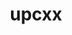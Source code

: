 ---
title: "upcxx"
layout: cache
categories: [package, develop]
meta: {"compilers": ["gcc@11.4.0", "intel-oneapi-compilers@2025.1.0"], "num_specs": 73, "num_specs_by_stack": {"e4s": 24, "e4s-neoverse-v2": 9, "e4s-oneapi": 22, "e4s-rocm-external": 18, "root": 73}, "oss": ["ubuntu22.04"], "platforms": ["linux"], "stacks": ["e4s", "e4s-neoverse-v2", "e4s-oneapi", "e4s-rocm-external", "root"], "targets": ["neoverse_v2", "x86_64_v3"], "versions": ["2023.9.0"]}
spec_details: [{"compiler": "intel-oneapi-compilers@2025.1.0", "hash": "32ek3uu54qwtavqlmfna7ql6w4s7ku3d", "os": "ubuntu22.04", "platform": "linux", "size": "-", "stacks": ["e4s-oneapi", "root"], "target": "x86_64_v3", "variants": ["build_system=generic", "cross=none", "~cuda", "+gasnet", "+level_zero", "+mpi", "patches:=89a2eeb", "~rocm"], "versions": ["2023.9.0"]}, {"compiler": "gcc@11.4.0", "hash": "35bs3zcrfkgvctnat4ix6zvelan2vubs", "os": "ubuntu22.04", "platform": "linux", "size": "-", "stacks": ["e4s-rocm-external", "root"], "target": "x86_64_v3", "variants": ["amdgpu_target:=gfx908", "build_system=generic", "cross=none", "~cuda", "+gasnet", "~level_zero", "+mpi", "patches:=89a2eeb", "+rocm"], "versions": ["2023.9.0"]}, {"compiler": "gcc@11.4.0", "hash": "3k56sih7r6bojtiqopz5vmb5kgkv5xnp", "os": "ubuntu22.04", "platform": "linux", "size": "-", "stacks": ["e4s-neoverse-v2", "root"], "target": "neoverse_v2", "variants": ["build_system=generic", "cross=none", "~cuda", "+gasnet", "~level_zero", "+mpi", "patches:=89a2eeb", "~rocm"], "versions": ["2023.9.0"]}, {"compiler": "gcc@11.4.0", "hash": "3ktenhydedbrcnqdabxblctfawxeohsn", "os": "ubuntu22.04", "platform": "linux", "size": "-", "stacks": ["e4s-rocm-external", "root"], "target": "x86_64_v3", "variants": ["amdgpu_target:=gfx90a", "build_system=generic", "cross=none", "~cuda", "+gasnet", "~level_zero", "+mpi", "patches:=89a2eeb", "+rocm"], "versions": ["2023.9.0"]}, {"compiler": "gcc@11.4.0", "hash": "3ymmbqdt6ao6pfzzwmb2est2b5nw5yg5", "os": "ubuntu22.04", "platform": "linux", "size": "-", "stacks": ["e4s", "root"], "target": "x86_64_v3", "variants": ["build_system=generic", "cross=none", "~cuda", "+gasnet", "~level_zero", "+mpi", "patches:=89a2eeb", "~rocm"], "versions": ["2023.9.0"]}, {"compiler": "gcc@11.4.0", "hash": "4cuc5wb3p4xqtahdik3kymxoagu2ne2i", "os": "ubuntu22.04", "platform": "linux", "size": "-", "stacks": ["e4s-rocm-external", "root"], "target": "x86_64_v3", "variants": ["amdgpu_target:=gfx908", "build_system=generic", "cross=none", "~cuda", "+gasnet", "~level_zero", "+mpi", "patches:=89a2eeb", "+rocm"], "versions": ["2023.9.0"]}, {"compiler": "gcc@11.4.0", "hash": "4guk5chxc4qkhiwfnmi5bbaggwrrtddt", "os": "ubuntu22.04", "platform": "linux", "size": "-", "stacks": ["e4s-rocm-external", "root"], "target": "x86_64_v3", "variants": ["amdgpu_target:=gfx908", "build_system=generic", "cross=none", "~cuda", "+gasnet", "~level_zero", "+mpi", "patches:=89a2eeb", "+rocm"], "versions": ["2023.9.0"]}, {"compiler": "gcc@11.4.0", "hash": "4xnrodxl4eeh7m2qllogsuzq4mrxdflt", "os": "ubuntu22.04", "platform": "linux", "size": "-", "stacks": ["e4s", "root"], "target": "x86_64_v3", "variants": ["amdgpu_target:=gfx90a", "build_system=generic", "cross=none", "~cuda", "+gasnet", "~level_zero", "+mpi", "patches:=89a2eeb", "+rocm"], "versions": ["2023.9.0"]}, {"compiler": "gcc@11.4.0", "hash": "5ynkm5tainbvqspmhbk67neksuj3tm3t", "os": "ubuntu22.04", "platform": "linux", "size": "-", "stacks": ["e4s", "root"], "target": "x86_64_v3", "variants": ["amdgpu_target:=gfx90a", "build_system=generic", "cross=none", "~cuda", "+gasnet", "~level_zero", "+mpi", "patches:=89a2eeb", "+rocm"], "versions": ["2023.9.0"]}, {"compiler": "gcc@11.4.0", "hash": "5z2eyq4wxbc6w2qo24b443wy7efyhh3o", "os": "ubuntu22.04", "platform": "linux", "size": "-", "stacks": ["e4s", "root"], "target": "x86_64_v3", "variants": ["amdgpu_target:=gfx90a", "build_system=generic", "cross=none", "~cuda", "+gasnet", "~level_zero", "+mpi", "patches:=89a2eeb", "+rocm"], "versions": ["2023.9.0"]}, {"compiler": "gcc@11.4.0", "hash": "6efhdteskv7i435s5q5jbxdhgubmaeap", "os": "ubuntu22.04", "platform": "linux", "size": "-", "stacks": ["e4s", "root"], "target": "x86_64_v3", "variants": ["amdgpu_target:=gfx90a", "build_system=generic", "cross=none", "~cuda", "+gasnet", "~level_zero", "+mpi", "patches:=89a2eeb", "+rocm"], "versions": ["2023.9.0"]}, {"compiler": "gcc@11.4.0", "hash": "6snkqt7ob5azshaltne3krwix4ogob4y", "os": "ubuntu22.04", "platform": "linux", "size": "-", "stacks": ["e4s", "root"], "target": "x86_64_v3", "variants": ["build_system=generic", "cross=none", "~cuda", "+gasnet", "~level_zero", "+mpi", "patches:=89a2eeb", "~rocm"], "versions": ["2023.9.0"]}, {"compiler": "gcc@11.4.0", "hash": "6ttk52wqjuk56x4yaz6aftsnjuvtfmin", "os": "ubuntu22.04", "platform": "linux", "size": "-", "stacks": ["e4s", "root"], "target": "x86_64_v3", "variants": ["amdgpu_target:=gfx90a", "build_system=generic", "cross=none", "~cuda", "+gasnet", "~level_zero", "+mpi", "patches:=89a2eeb", "+rocm"], "versions": ["2023.9.0"]}, {"compiler": "gcc@11.4.0", "hash": "7jom5f2aizl6tvknzvlzpoypnbdohu4m", "os": "ubuntu22.04", "platform": "linux", "size": "-", "stacks": ["e4s-rocm-external", "root"], "target": "x86_64_v3", "variants": ["amdgpu_target:=gfx908", "build_system=generic", "cross=none", "~cuda", "+gasnet", "~level_zero", "+mpi", "patches:=89a2eeb", "+rocm"], "versions": ["2023.9.0"]}, {"compiler": "intel-oneapi-compilers@2025.1.0", "hash": "7ypjd5rwp3zwogmgpumaralwfeexu2ra", "os": "ubuntu22.04", "platform": "linux", "size": "-", "stacks": ["e4s-oneapi", "root"], "target": "x86_64_v3", "variants": ["build_system=generic", "cross=none", "~cuda", "+gasnet", "+level_zero", "+mpi", "patches:=89a2eeb", "~rocm"], "versions": ["2023.9.0"]}, {"compiler": "gcc@11.4.0", "hash": "age6dgkupprq6sz72euxchy4shjntrjg", "os": "ubuntu22.04", "platform": "linux", "size": "-", "stacks": ["e4s-neoverse-v2", "root"], "target": "neoverse_v2", "variants": ["build_system=generic", "cross=none", "~cuda", "+gasnet", "~level_zero", "+mpi", "patches:=89a2eeb", "~rocm"], "versions": ["2023.9.0"]}, {"compiler": "intel-oneapi-compilers@2025.1.0", "hash": "atx43t676i3jn4v27vvr5gspfxfmktvh", "os": "ubuntu22.04", "platform": "linux", "size": "-", "stacks": ["e4s-oneapi", "root"], "target": "x86_64_v3", "variants": ["build_system=generic", "cross=none", "~cuda", "+gasnet", "+level_zero", "+mpi", "patches:=89a2eeb", "~rocm"], "versions": ["2023.9.0"]}, {"compiler": "intel-oneapi-compilers@2025.1.0", "hash": "blramcf7xnx5pzeoqy5zt3edhhvil2od", "os": "ubuntu22.04", "platform": "linux", "size": "-", "stacks": ["e4s-oneapi", "root"], "target": "x86_64_v3", "variants": ["build_system=generic", "cross=none", "~cuda", "+gasnet", "+level_zero", "+mpi", "patches:=89a2eeb", "~rocm"], "versions": ["2023.9.0"]}, {"compiler": "gcc@11.4.0", "hash": "bo3zpa4ncgstnjwmubmuidss6iuptz5c", "os": "ubuntu22.04", "platform": "linux", "size": "-", "stacks": ["e4s", "root"], "target": "x86_64_v3", "variants": ["build_system=generic", "cross=none", "~cuda", "+gasnet", "~level_zero", "+mpi", "patches:=89a2eeb", "~rocm"], "versions": ["2023.9.0"]}, {"compiler": "intel-oneapi-compilers@2025.1.0", "hash": "c3yxrhpb2dsvas7jvpowg7xlimfpszlm", "os": "ubuntu22.04", "platform": "linux", "size": "-", "stacks": ["e4s-oneapi", "root"], "target": "x86_64_v3", "variants": ["build_system=generic", "cross=none", "~cuda", "+gasnet", "+level_zero", "+mpi", "patches:=89a2eeb", "~rocm"], "versions": ["2023.9.0"]}, {"compiler": "intel-oneapi-compilers@2025.1.0", "hash": "dujvr2z4cwen56iwnjdhu4ukrct7tgpn", "os": "ubuntu22.04", "platform": "linux", "size": "-", "stacks": ["e4s-oneapi", "root"], "target": "x86_64_v3", "variants": ["build_system=generic", "cross=none", "~cuda", "+gasnet", "~level_zero", "+mpi", "patches:=89a2eeb", "~rocm"], "versions": ["2023.9.0"]}, {"compiler": "gcc@11.4.0", "hash": "e3fe52ofpno6rfq6atlkn7uaoztozsbg", "os": "ubuntu22.04", "platform": "linux", "size": "-", "stacks": ["e4s-rocm-external", "root"], "target": "x86_64_v3", "variants": ["amdgpu_target:=gfx90a", "build_system=generic", "cross=none", "~cuda", "+gasnet", "~level_zero", "+mpi", "patches:=89a2eeb", "+rocm"], "versions": ["2023.9.0"]}, {"compiler": "gcc@11.4.0", "hash": "ehuydi2xriyglapnyyyg6fmr56gubr4n", "os": "ubuntu22.04", "platform": "linux", "size": "-", "stacks": ["e4s", "root"], "target": "x86_64_v3", "variants": ["amdgpu_target:=gfx90a", "build_system=generic", "cross=none", "~cuda", "+gasnet", "~level_zero", "+mpi", "patches:=89a2eeb", "+rocm"], "versions": ["2023.9.0"]}, {"compiler": "gcc@11.4.0", "hash": "erg7n7q36hfze2irdldhn3lyieb2ksnd", "os": "ubuntu22.04", "platform": "linux", "size": "-", "stacks": ["e4s-rocm-external", "root"], "target": "x86_64_v3", "variants": ["amdgpu_target:=gfx90a", "build_system=generic", "cross=none", "~cuda", "+gasnet", "~level_zero", "+mpi", "patches:=89a2eeb", "+rocm"], "versions": ["2023.9.0"]}, {"compiler": "intel-oneapi-compilers@2025.1.0", "hash": "esdwzqzqszmnudcc7z3i5f7zb2kddj3u", "os": "ubuntu22.04", "platform": "linux", "size": "-", "stacks": ["e4s-oneapi", "root"], "target": "x86_64_v3", "variants": ["build_system=generic", "cross=none", "~cuda", "+gasnet", "~level_zero", "+mpi", "patches:=89a2eeb", "~rocm"], "versions": ["2023.9.0"]}, {"compiler": "gcc@11.4.0", "hash": "fhxtk5eayof7relmgf5vdxxvvbz3ekci", "os": "ubuntu22.04", "platform": "linux", "size": "-", "stacks": ["e4s-neoverse-v2", "root"], "target": "neoverse_v2", "variants": ["build_system=generic", "cross=none", "~cuda", "+gasnet", "~level_zero", "+mpi", "patches:=89a2eeb", "~rocm"], "versions": ["2023.9.0"]}, {"compiler": "intel-oneapi-compilers@2025.1.0", "hash": "fsdvcznv4xi2z7xw2wqeufdcmlxk4iml", "os": "ubuntu22.04", "platform": "linux", "size": "-", "stacks": ["e4s-oneapi", "root"], "target": "x86_64_v3", "variants": ["build_system=generic", "cross=none", "~cuda", "+gasnet", "~level_zero", "+mpi", "patches:=89a2eeb", "~rocm"], "versions": ["2023.9.0"]}, {"compiler": "gcc@11.4.0", "hash": "fxlem7mjew7whexbqlnz6yi5hxcwkux2", "os": "ubuntu22.04", "platform": "linux", "size": "-", "stacks": ["e4s-neoverse-v2", "root"], "target": "neoverse_v2", "variants": ["build_system=generic", "cross=none", "~cuda", "+gasnet", "~level_zero", "+mpi", "patches:=89a2eeb", "~rocm"], "versions": ["2023.9.0"]}, {"compiler": "gcc@11.4.0", "hash": "gw6terfnp2hflvffhlrzadyemcnyojdh", "os": "ubuntu22.04", "platform": "linux", "size": "-", "stacks": ["e4s-rocm-external", "root"], "target": "x86_64_v3", "variants": ["amdgpu_target:=gfx90a", "build_system=generic", "cross=none", "~cuda", "+gasnet", "~level_zero", "+mpi", "patches:=89a2eeb", "+rocm"], "versions": ["2023.9.0"]}, {"compiler": "intel-oneapi-compilers@2025.1.0", "hash": "ibbowa6ni5zdibj2kk5zlexetljn23xz", "os": "ubuntu22.04", "platform": "linux", "size": "-", "stacks": ["e4s-oneapi", "root"], "target": "x86_64_v3", "variants": ["build_system=generic", "cross=none", "~cuda", "+gasnet", "~level_zero", "+mpi", "patches:=89a2eeb", "~rocm"], "versions": ["2023.9.0"]}, {"compiler": "gcc@11.4.0", "hash": "iiyyxuzhvfzfa7nefvmx3pqxd3slz575", "os": "ubuntu22.04", "platform": "linux", "size": "-", "stacks": ["e4s-rocm-external", "root"], "target": "x86_64_v3", "variants": ["amdgpu_target:=gfx90a", "build_system=generic", "cross=none", "~cuda", "+gasnet", "~level_zero", "+mpi", "patches:=89a2eeb", "+rocm"], "versions": ["2023.9.0"]}, {"compiler": "gcc@11.4.0", "hash": "j2d7pg4ba75pi7axfrd6dlw73v6ykvft", "os": "ubuntu22.04", "platform": "linux", "size": "-", "stacks": ["e4s-rocm-external", "root"], "target": "x86_64_v3", "variants": ["amdgpu_target:=gfx908", "build_system=generic", "cross=none", "~cuda", "+gasnet", "~level_zero", "+mpi", "patches:=89a2eeb", "+rocm"], "versions": ["2023.9.0"]}, {"compiler": "gcc@11.4.0", "hash": "j3i53wxad6glxbpczltgh63iw7xpwyf3", "os": "ubuntu22.04", "platform": "linux", "size": "-", "stacks": ["e4s-rocm-external", "root"], "target": "x86_64_v3", "variants": ["amdgpu_target:=gfx908", "build_system=generic", "cross=none", "~cuda", "+gasnet", "~level_zero", "+mpi", "patches:=89a2eeb", "+rocm"], "versions": ["2023.9.0"]}, {"compiler": "intel-oneapi-compilers@2025.1.0", "hash": "j64ixqdfehz6pa2cerjwe3xu7or3a5z2", "os": "ubuntu22.04", "platform": "linux", "size": "-", "stacks": ["e4s-oneapi", "root"], "target": "x86_64_v3", "variants": ["build_system=generic", "cross=none", "~cuda", "+gasnet", "+level_zero", "+mpi", "patches:=89a2eeb", "~rocm"], "versions": ["2023.9.0"]}, {"compiler": "gcc@11.4.0", "hash": "j66qwxtdtsfyo3tn7komhxopbylorile", "os": "ubuntu22.04", "platform": "linux", "size": "-", "stacks": ["e4s-rocm-external", "root"], "target": "x86_64_v3", "variants": ["amdgpu_target:=gfx90a", "build_system=generic", "cross=none", "~cuda", "+gasnet", "~level_zero", "+mpi", "patches:=89a2eeb", "+rocm"], "versions": ["2023.9.0"]}, {"compiler": "gcc@11.4.0", "hash": "jd2wbimiuvlkjaexzultjxx2gk77x2pc", "os": "ubuntu22.04", "platform": "linux", "size": "-", "stacks": ["e4s-rocm-external", "root"], "target": "x86_64_v3", "variants": ["amdgpu_target:=gfx908", "build_system=generic", "cross=none", "~cuda", "+gasnet", "~level_zero", "+mpi", "patches:=89a2eeb", "+rocm"], "versions": ["2023.9.0"]}, {"compiler": "gcc@11.4.0", "hash": "jukkcw5ruempbi2xghdqd7pbrc2vinqh", "os": "ubuntu22.04", "platform": "linux", "size": "-", "stacks": ["e4s", "root"], "target": "x86_64_v3", "variants": ["amdgpu_target:=gfx90a", "build_system=generic", "cross=none", "~cuda", "+gasnet", "~level_zero", "+mpi", "patches:=89a2eeb", "+rocm"], "versions": ["2023.9.0"]}, {"compiler": "gcc@11.4.0", "hash": "kbacca7pxfggf7rypyd3wg3oxh6io4dk", "os": "ubuntu22.04", "platform": "linux", "size": "-", "stacks": ["e4s-neoverse-v2", "root"], "target": "neoverse_v2", "variants": ["build_system=generic", "cross=none", "~cuda", "+gasnet", "~level_zero", "+mpi", "patches:=89a2eeb", "~rocm"], "versions": ["2023.9.0"]}, {"compiler": "gcc@11.4.0", "hash": "kluhfoldg2mo5tgpfdfet6e7aucqbdl3", "os": "ubuntu22.04", "platform": "linux", "size": "-", "stacks": ["e4s", "root"], "target": "x86_64_v3", "variants": ["build_system=generic", "cross=none", "~cuda", "+gasnet", "~level_zero", "+mpi", "patches:=89a2eeb", "~rocm"], "versions": ["2023.9.0"]}, {"compiler": "gcc@11.4.0", "hash": "lc73lc73da2sezuezf6pf3z4jtflf73i", "os": "ubuntu22.04", "platform": "linux", "size": "-", "stacks": ["e4s", "root"], "target": "x86_64_v3", "variants": ["amdgpu_target:=gfx90a", "build_system=generic", "cross=none", "~cuda", "+gasnet", "~level_zero", "+mpi", "patches:=89a2eeb", "+rocm"], "versions": ["2023.9.0"]}, {"compiler": "gcc@11.4.0", "hash": "llinmkfww5lrljnr4gyeasm2i6f5aeyu", "os": "ubuntu22.04", "platform": "linux", "size": "-", "stacks": ["e4s", "root"], "target": "x86_64_v3", "variants": ["amdgpu_target:=gfx90a", "build_system=generic", "cross=none", "~cuda", "+gasnet", "~level_zero", "+mpi", "patches:=89a2eeb", "+rocm"], "versions": ["2023.9.0"]}, {"compiler": "gcc@11.4.0", "hash": "mtytba5hpvkuxkswhcmtlbgfw64fmpoz", "os": "ubuntu22.04", "platform": "linux", "size": "-", "stacks": ["e4s-neoverse-v2", "root"], "target": "neoverse_v2", "variants": ["build_system=generic", "cross=none", "~cuda", "+gasnet", "~level_zero", "+mpi", "patches:=89a2eeb", "~rocm"], "versions": ["2023.9.0"]}, {"compiler": "gcc@11.4.0", "hash": "mwbjg75sicrkrcjghwv2l4qa3pjjexlw", "os": "ubuntu22.04", "platform": "linux", "size": "-", "stacks": ["e4s", "root"], "target": "x86_64_v3", "variants": ["build_system=generic", "cross=none", "~cuda", "+gasnet", "~level_zero", "+mpi", "patches:=89a2eeb", "~rocm"], "versions": ["2023.9.0"]}, {"compiler": "gcc@11.4.0", "hash": "mwbsdl5jsq6wxghiijt5c7ox2rdpvoux", "os": "ubuntu22.04", "platform": "linux", "size": "-", "stacks": ["e4s-rocm-external", "root"], "target": "x86_64_v3", "variants": ["amdgpu_target:=gfx908", "build_system=generic", "cross=none", "~cuda", "+gasnet", "~level_zero", "+mpi", "patches:=89a2eeb", "+rocm"], "versions": ["2023.9.0"]}, {"compiler": "gcc@11.4.0", "hash": "n3jnqxhr3jxdrj4knkpsu5jvzzyusd62", "os": "ubuntu22.04", "platform": "linux", "size": "-", "stacks": ["e4s", "root"], "target": "x86_64_v3", "variants": ["build_system=generic", "cross=none", "~cuda", "+gasnet", "~level_zero", "+mpi", "patches:=89a2eeb", "~rocm"], "versions": ["2023.9.0"]}, {"compiler": "gcc@11.4.0", "hash": "ntmbs5ych6luw7qdxpg6dh6lyyb7jhe4", "os": "ubuntu22.04", "platform": "linux", "size": "-", "stacks": ["e4s-rocm-external", "root"], "target": "x86_64_v3", "variants": ["amdgpu_target:=gfx90a", "build_system=generic", "cross=none", "~cuda", "+gasnet", "~level_zero", "+mpi", "patches:=89a2eeb", "+rocm"], "versions": ["2023.9.0"]}, {"compiler": "gcc@11.4.0", "hash": "og2wfxwz3xdjgwnl3bgcngelnmgh37vl", "os": "ubuntu22.04", "platform": "linux", "size": "-", "stacks": ["e4s", "root"], "target": "x86_64_v3", "variants": ["amdgpu_target:=gfx90a", "build_system=generic", "cross=none", "~cuda", "+gasnet", "~level_zero", "+mpi", "patches:=89a2eeb", "+rocm"], "versions": ["2023.9.0"]}, {"compiler": "intel-oneapi-compilers@2025.1.0", "hash": "oit7thrjk4vqhebhniucw7hxwchncg24", "os": "ubuntu22.04", "platform": "linux", "size": "-", "stacks": ["e4s-oneapi", "root"], "target": "x86_64_v3", "variants": ["build_system=generic", "cross=none", "~cuda", "+gasnet", "~level_zero", "+mpi", "patches:=89a2eeb", "~rocm"], "versions": ["2023.9.0"]}, {"compiler": "gcc@11.4.0", "hash": "pa653stj6z64mvpc7mdwlcdp66wxrc7p", "os": "ubuntu22.04", "platform": "linux", "size": "-", "stacks": ["e4s-neoverse-v2", "root"], "target": "neoverse_v2", "variants": ["build_system=generic", "cross=none", "~cuda", "+gasnet", "~level_zero", "+mpi", "patches:=89a2eeb", "~rocm"], "versions": ["2023.9.0"]}, {"compiler": "intel-oneapi-compilers@2025.1.0", "hash": "qpolxyvdyt6r3ol4kcbl6bcxyswsoljc", "os": "ubuntu22.04", "platform": "linux", "size": "-", "stacks": ["e4s-oneapi", "root"], "target": "x86_64_v3", "variants": ["build_system=generic", "cross=none", "~cuda", "+gasnet", "+level_zero", "+mpi", "patches:=89a2eeb", "~rocm"], "versions": ["2023.9.0"]}, {"compiler": "gcc@11.4.0", "hash": "qqbfwoi7bil4adashh7cvenl5altrcoo", "os": "ubuntu22.04", "platform": "linux", "size": "-", "stacks": ["e4s", "root"], "target": "x86_64_v3", "variants": ["build_system=generic", "cross=none", "~cuda", "+gasnet", "~level_zero", "+mpi", "patches:=89a2eeb", "~rocm"], "versions": ["2023.9.0"]}, {"compiler": "gcc@11.4.0", "hash": "qxqrjprdc6imduy7ouebjmihn2bwwpyh", "os": "ubuntu22.04", "platform": "linux", "size": "-", "stacks": ["e4s", "root"], "target": "x86_64_v3", "variants": ["amdgpu_target:=gfx90a", "build_system=generic", "cross=none", "~cuda", "+gasnet", "~level_zero", "+mpi", "patches:=89a2eeb", "+rocm"], "versions": ["2023.9.0"]}, {"compiler": "intel-oneapi-compilers@2025.1.0", "hash": "rnrarsqd24y7xntz5wznfsv5cr3jcbxc", "os": "ubuntu22.04", "platform": "linux", "size": "-", "stacks": ["e4s-oneapi", "root"], "target": "x86_64_v3", "variants": ["build_system=generic", "cross=none", "~cuda", "+gasnet", "+level_zero", "+mpi", "patches:=89a2eeb", "~rocm"], "versions": ["2023.9.0"]}, {"compiler": "gcc@11.4.0", "hash": "rqz344teplz2u7mpaloqzwle7cbp2poz", "os": "ubuntu22.04", "platform": "linux", "size": "-", "stacks": ["e4s", "root"], "target": "x86_64_v3", "variants": ["amdgpu_target:=gfx90a", "build_system=generic", "cross=none", "~cuda", "+gasnet", "~level_zero", "+mpi", "patches:=89a2eeb", "+rocm"], "versions": ["2023.9.0"]}, {"compiler": "intel-oneapi-compilers@2025.1.0", "hash": "ryedln4rxvfetulngo4pcwo3cyis7pqa", "os": "ubuntu22.04", "platform": "linux", "size": "-", "stacks": ["e4s-oneapi", "root"], "target": "x86_64_v3", "variants": ["build_system=generic", "cross=none", "~cuda", "+gasnet", "~level_zero", "+mpi", "patches:=89a2eeb", "~rocm"], "versions": ["2023.9.0"]}, {"compiler": "intel-oneapi-compilers@2025.1.0", "hash": "sbyyb5u6l4da6mmubumsnh2irgweyio5", "os": "ubuntu22.04", "platform": "linux", "size": "-", "stacks": ["e4s-oneapi", "root"], "target": "x86_64_v3", "variants": ["build_system=generic", "cross=none", "~cuda", "+gasnet", "~level_zero", "+mpi", "patches:=89a2eeb", "~rocm"], "versions": ["2023.9.0"]}, {"compiler": "intel-oneapi-compilers@2025.1.0", "hash": "sgs7hdfttzw7t2rgakixrbobog3cxi4s", "os": "ubuntu22.04", "platform": "linux", "size": "-", "stacks": ["e4s-oneapi", "root"], "target": "x86_64_v3", "variants": ["build_system=generic", "cross=none", "~cuda", "+gasnet", "~level_zero", "+mpi", "patches:=89a2eeb", "~rocm"], "versions": ["2023.9.0"]}, {"compiler": "gcc@11.4.0", "hash": "uags7dylwzqp6uitbdxv44qw73zx744o", "os": "ubuntu22.04", "platform": "linux", "size": "-", "stacks": ["e4s", "root"], "target": "x86_64_v3", "variants": ["amdgpu_target:=gfx90a", "build_system=generic", "cross=none", "~cuda", "+gasnet", "~level_zero", "+mpi", "patches:=89a2eeb", "+rocm"], "versions": ["2023.9.0"]}, {"compiler": "gcc@11.4.0", "hash": "uwokjwfsvperjsjlat3ptf7qpdkwv6ip", "os": "ubuntu22.04", "platform": "linux", "size": "-", "stacks": ["e4s", "root"], "target": "x86_64_v3", "variants": ["amdgpu_target:=gfx90a", "build_system=generic", "cross=none", "~cuda", "+gasnet", "~level_zero", "+mpi", "patches:=89a2eeb", "+rocm"], "versions": ["2023.9.0"]}, {"compiler": "intel-oneapi-compilers@2025.1.0", "hash": "uy5pp6ae3spiptrr2xbbp22mt7qd56ih", "os": "ubuntu22.04", "platform": "linux", "size": "-", "stacks": ["e4s-oneapi", "root"], "target": "x86_64_v3", "variants": ["build_system=generic", "cross=none", "~cuda", "+gasnet", "+level_zero", "+mpi", "patches:=89a2eeb", "~rocm"], "versions": ["2023.9.0"]}, {"compiler": "intel-oneapi-compilers@2025.1.0", "hash": "v26fraodgxil44cfdyedubqwzbevncag", "os": "ubuntu22.04", "platform": "linux", "size": "-", "stacks": ["e4s-oneapi", "root"], "target": "x86_64_v3", "variants": ["build_system=generic", "cross=none", "~cuda", "+gasnet", "~level_zero", "+mpi", "patches:=89a2eeb", "~rocm"], "versions": ["2023.9.0"]}, {"compiler": "gcc@11.4.0", "hash": "vwwedkhr666o5zguiitztkdudrdfrg2f", "os": "ubuntu22.04", "platform": "linux", "size": "-", "stacks": ["e4s", "root"], "target": "x86_64_v3", "variants": ["amdgpu_target:=gfx90a", "build_system=generic", "cross=none", "~cuda", "+gasnet", "~level_zero", "+mpi", "patches:=89a2eeb", "+rocm"], "versions": ["2023.9.0"]}, {"compiler": "gcc@11.4.0", "hash": "wffxyvhkx4mwgvvscxaikallqwuqnyay", "os": "ubuntu22.04", "platform": "linux", "size": "-", "stacks": ["e4s", "root"], "target": "x86_64_v3", "variants": ["build_system=generic", "cross=none", "~cuda", "+gasnet", "~level_zero", "+mpi", "patches:=89a2eeb", "~rocm"], "versions": ["2023.9.0"]}, {"compiler": "gcc@11.4.0", "hash": "wfxqpop5eboptkogdj3rw7ufsq6uehxo", "os": "ubuntu22.04", "platform": "linux", "size": "-", "stacks": ["e4s-rocm-external", "root"], "target": "x86_64_v3", "variants": ["amdgpu_target:=gfx90a", "build_system=generic", "cross=none", "~cuda", "+gasnet", "~level_zero", "+mpi", "patches:=89a2eeb", "+rocm"], "versions": ["2023.9.0"]}, {"compiler": "intel-oneapi-compilers@2025.1.0", "hash": "wgfewmixopuwjes57wawki6lc7f54cgn", "os": "ubuntu22.04", "platform": "linux", "size": "-", "stacks": ["e4s-oneapi", "root"], "target": "x86_64_v3", "variants": ["build_system=generic", "cross=none", "~cuda", "+gasnet", "+level_zero", "+mpi", "patches:=89a2eeb", "~rocm"], "versions": ["2023.9.0"]}, {"compiler": "gcc@11.4.0", "hash": "xap5gqgwwda4sq32s6ojiinwvb5rqkkr", "os": "ubuntu22.04", "platform": "linux", "size": "-", "stacks": ["e4s-neoverse-v2", "root"], "target": "neoverse_v2", "variants": ["build_system=generic", "cross=none", "~cuda", "+gasnet", "~level_zero", "+mpi", "patches:=89a2eeb", "~rocm"], "versions": ["2023.9.0"]}, {"compiler": "intel-oneapi-compilers@2025.1.0", "hash": "xdevdhpvif62ytnfgldstn3w7rrr7k6k", "os": "ubuntu22.04", "platform": "linux", "size": "-", "stacks": ["e4s-oneapi", "root"], "target": "x86_64_v3", "variants": ["build_system=generic", "cross=none", "~cuda", "+gasnet", "~level_zero", "+mpi", "patches:=89a2eeb", "~rocm"], "versions": ["2023.9.0"]}, {"compiler": "gcc@11.4.0", "hash": "xgeumwyly3uirvxn4v7fqkyugblqibmd", "os": "ubuntu22.04", "platform": "linux", "size": "-", "stacks": ["e4s", "root"], "target": "x86_64_v3", "variants": ["amdgpu_target:=gfx90a", "build_system=generic", "cross=none", "~cuda", "+gasnet", "~level_zero", "+mpi", "patches:=89a2eeb", "+rocm"], "versions": ["2023.9.0"]}, {"compiler": "intel-oneapi-compilers@2025.1.0", "hash": "xkzmfsixc6rutge2id4fuad3zzmumozh", "os": "ubuntu22.04", "platform": "linux", "size": "-", "stacks": ["e4s-oneapi", "root"], "target": "x86_64_v3", "variants": ["build_system=generic", "cross=none", "~cuda", "+gasnet", "~level_zero", "+mpi", "patches:=89a2eeb", "~rocm"], "versions": ["2023.9.0"]}, {"compiler": "intel-oneapi-compilers@2025.1.0", "hash": "xpylipma2irtce5btcusdbhykm273eyw", "os": "ubuntu22.04", "platform": "linux", "size": "-", "stacks": ["e4s-oneapi", "root"], "target": "x86_64_v3", "variants": ["build_system=generic", "cross=none", "~cuda", "+gasnet", "+level_zero", "+mpi", "patches:=89a2eeb", "~rocm"], "versions": ["2023.9.0"]}, {"compiler": "gcc@11.4.0", "hash": "yvhwlvz5b5a4zgd2dlxguk4j42f2jmql", "os": "ubuntu22.04", "platform": "linux", "size": "-", "stacks": ["e4s-rocm-external", "root"], "target": "x86_64_v3", "variants": ["amdgpu_target:=gfx90a", "build_system=generic", "cross=none", "~cuda", "+gasnet", "~level_zero", "+mpi", "patches:=89a2eeb", "+rocm"], "versions": ["2023.9.0"]}, {"compiler": "gcc@11.4.0", "hash": "zieruu6ul7kty3nnccalzua7mxp7u5b5", "os": "ubuntu22.04", "platform": "linux", "size": "-", "stacks": ["e4s-neoverse-v2", "root"], "target": "neoverse_v2", "variants": ["build_system=generic", "cross=none", "~cuda", "+gasnet", "~level_zero", "+mpi", "patches:=89a2eeb", "~rocm"], "versions": ["2023.9.0"]}, {"compiler": "gcc@11.4.0", "hash": "zug4ox4sbszzpl6qh2wnep274rsrq5lp", "os": "ubuntu22.04", "platform": "linux", "size": "-", "stacks": ["e4s-rocm-external", "root"], "target": "x86_64_v3", "variants": ["amdgpu_target:=gfx908", "build_system=generic", "cross=none", "~cuda", "+gasnet", "~level_zero", "+mpi", "patches:=89a2eeb", "+rocm"], "versions": ["2023.9.0"]}]
---